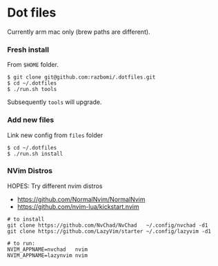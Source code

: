 # Dot files

Currently arm mac only (brew paths are different).

### Fresh install

From `$HOME` folder.

```
$ git clone git@github.com:razbomi/.dotfiles.git
$ cd ~/.dotfiles
$ ./run.sh tools

```

Subsequently `tools` will upgrade.

### Add new files

Link new config from `files` folder

```
$ cd ~/.dotfiles
$ ./run.sh install
```

### NVim Distros

HOPES: Try different nvim distros
- https://github.com/NormalNvim/NormalNvim
- https://github.com/nvim-lua/kickstart.nvim

```
# to install
git clone https://github.com/NvChad/NvChad   ~/.config/nvchad -d1
git clone https://github.com/LazyVim/starter ~/.config/lazyvim -d1

# to run:
NVIM_APPNAME=nvchad   nvim
NVIM_APPNAME=lazynvim nvim
```
